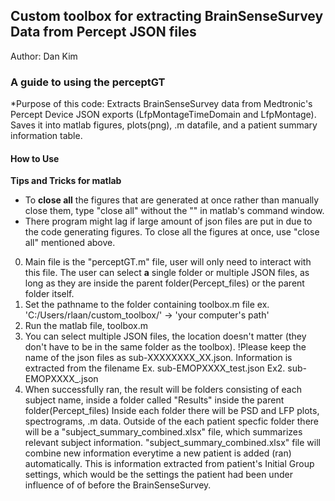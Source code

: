 ## Custom toolbox for extracting BrainSenseSurvey Data from Percept JSON files





Author: Dan Kim 





### A guide to using the perceptGT

*Purpose of this code: 
Extracts BrainSenseSurvey data from Medtronic's Percept Device JSON exports (LfpMontageTimeDomain and LfpMontage).
Saves it into matlab figures, plots(png), .m datafile, and a patient summary information table.

#### How to Use

**Tips and Tricks for matlab**

- To **close all** the figures that are generated at once rather than manually close them, type "close all" without the "" in matlab's command window.
- There program might lag if large amount of json files are put in due to the code generating figures. To close all the figures at once, use "close all" mentioned above.



0. Main file is the "perceptGT.m" file, user will only need to interact with this file. The user can select **a** single folder or multiple JSON files, as long as they are inside the parent folder(Percept_files) or the parent folder itself.
1. Set the pathname to the folder containing toolbox.m file
    ex. 'C:/Users/rlaan/custom_toolbox/' -> 'your computer's path'
2. Run the matlab file, toolbox.m
3. You can select multiple JSON files, the location doesn't matter (they don't have to be in the same folder as the toolbox).
 !Please keep the name of the json files as sub-XXXXXXXX_XX.json. Information is extracted from the filename
                                      Ex. sub-EMOPXXXX_test.json
                                      Ex2. sub-EMOPXXXX_.json
4. When successfully ran, the result will be folders consisting of each subject name, inside a folder called "Results" inside the parent folder(Percept_files)
   Inside each folder there will be PSD and LFP plots, spectrograms, .m data. Outside of the each patient specfic folder there will be a "subject_summary_combined.xlsx" file,
   which summarizes relevant subject information. "subject_summary_combined.xlsx" file will combine new information everytime a new patient is added (ran) automatically.
   This is information extracted from patient's Initial Group settings, which would be the settings the patient had been under influence of of before the BrainSenseSurvey.
